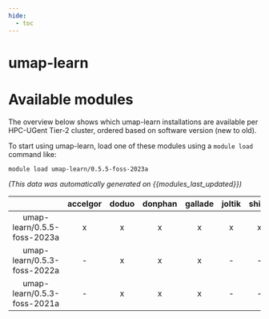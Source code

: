 ```yaml
---
hide:
  - toc
---
```


umap-learn
==========

# Available modules


The overview below shows which umap-learn installations are available per HPC-UGent Tier-2 cluster, ordered based on software version (new to old).

To start using umap-learn, load one of these modules using a `module load` command like:

```shell
module load umap-learn/0.5.5-foss-2023a
```

*(This data was automatically generated on {{modules_last_updated}})*  

| |accelgor|doduo|donphan|gallade|joltik|shinx|
| :---: | :---: | :---: | :---: | :---: | :---: | :---: |
|umap-learn/0.5.5-foss-2023a|x|x|x|x|x|x|
|umap-learn/0.5.3-foss-2022a|-|x|x|x|-|-|
|umap-learn/0.5.3-foss-2021a|-|x|x|x|-|-|
